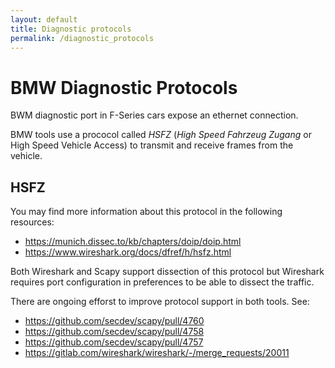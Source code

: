 ```yaml
---
layout: default
title: Diagnostic protocols
permalink: /diagnostic_protocols
---
```


# BMW Diagnostic Protocols

BWM diagnostic port in F-Series cars expose an ethernet connection.

BMW tools use a prococol called _HSFZ_ (_High Speed Fahrzeug Zugang_ or High Speed ​​Vehicle Access) to transmit and receive frames from the vehicle.

## HSFZ

You may find more information about this protocol in the following resources:

- <https://munich.dissec.to/kb/chapters/doip/doip.html>
- <https://www.wireshark.org/docs/dfref/h/hsfz.html>

Both Wireshark and Scapy support dissection of this protocol but Wireshark requires port configuration in preferences to be able to dissect the traffic.

There are ongoing efforst to improve protocol support in both tools. See:

- <https://github.com/secdev/scapy/pull/4760>
- <https://github.com/secdev/scapy/pull/4758>
- <https://github.com/secdev/scapy/pull/4757>
- <https://gitlab.com/wireshark/wireshark/-/merge_requests/20011>
